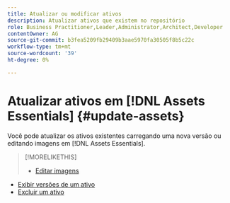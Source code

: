```yaml
---
title: Atualizar ou modificar ativos
description: Atualizar ativos que existem no repositório
role: Business Practitioner,Leader,Administrator,Architect,Developer
contentOwner: AG
source-git-commit: b3fea5209fb29409b3aae5970fa30505f8b5c22c
workflow-type: tm+mt
source-wordcount: '39'
ht-degree: 0%

---
```



# Atualizar ativos em [!DNL Assets Essentials] {#update-assets}

Você pode atualizar os ativos existentes carregando uma nova versão ou editando imagens em [!DNL Assets Essentials].

<!-- TBD: Discard this article if not too much unique content for it.
Merge the update asset part in manage assets or upload assets.
Edit images article.
Link to versioning once an asset is updated.
-->

>[!MORELIKETHIS]
>
>* [Editar imagens](edit-images.md)
* [Exibir versões de um ativo](navigate-view.md#view-versions)
* [Excluir um ativo](manage-organize.md#delete-assets)

